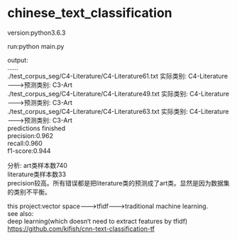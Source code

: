 # chinese_text_classification

version:python3.6.3

run:python main.py

output: </br>
...... </br>
./test_corpus_seg/C4-Literature/C4-Literature61.txt 实际类别: C4-Literature --->预测类别: C3-Art  </br>
./test_corpus_seg/C4-Literature/C4-Literature49.txt 实际类别: C4-Literature --->预测类别: C3-Art  </br>
./test_corpus_seg/C4-Literature/C4-Literature63.txt 实际类别: C4-Literature --->预测类别: C3-Art  </br>
predictions finished </br>
precision:0.962 </br>
recall:0.960 </br>
f1-score:0.944 </br>

分析: 
art类样本数740 </br>
literature类样本数33 </br>
precision较高。所有错误都是把literature类的预测成了art类。显然是因为数据集的类别不平衡。

this project:vector space--->tfidf--->traditional machine learning. </br>
see also: </br>
deep learning(which doesn‘t need to extract features by tfidf)
https://github.com/kifish/cnn-text-classification-tf   </br>
